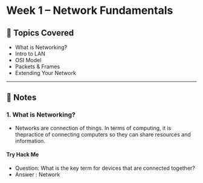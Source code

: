 # Week 1 – Network Fundamentals

## 📖 Topics Covered
- What is Networking?
- Intro to LAN
- OSI Model
- Packets & Frames
- Extending Your Network

---

## 📝 Notes

### 1. What is Networking?

- Networks are connection of things. In terms of computing, it is thepractice of connecting computers so they can share resources and information.

#### Try Hack Me
- Question: What is the key term for devices that are connected together?
- Answer : Network 
